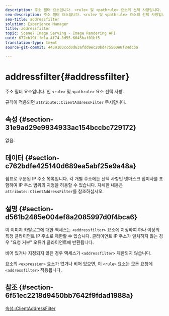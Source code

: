 ```yaml
---
description: 주소 필터 요소입니다. <rule> 및 <pathrule> 요소의 선택 사항입니다.
seo-description: 주소 필터 요소입니다. <rule> 및 <pathrule> 요소의 선택 사항입니다.
seo-title: addressfilter
solution: Experience Manager
title: addressfilter
topic: Scene7 Image Serving - Image Rendering API
uuid: 677eb19f-fd1a-4f74-8d55-6045baf01bf5
translation-type: tm+mt
source-git-commit: 4439103ccd0d63afdd9ec20bd475560e8f84dcba

---
```



# addressfilter{#addressfilter}

주소 필터 요소입니다. 인 `<rule>` 및 `<pathrule>` 요소 선택 사항.

규칙이 적용되면 `attribute::ClientAddressFilter` 무시합니다.

## 속성 {#section-31e9ad29e9934933ac154bccbc729172}

없음.

## 데이터 {#section-c762bdfe425140d689ea5abf25e9a48a}

쉼표로 구분된 IP 주소 목록입니다. 각 개별 주소에는 선택 사항인 넷마스크 접미사를 포함하여 IP 주소 범위의 지정을 허용할 수 있습니다. 자세한 내용은 `attribute::ClientAddressFilter`를 참조하십시오.

## 설명 {#section-d561b2485e004ef8a2085997d0f4bca6}

이 이미지 카탈로그에 대한 액세스는 `<addressfilter>` 요소에 지정하여 하나 이상의 특정 클라이언트 IP 주소로 제한할 수 있습니다. 클라이언트 IP 주소가 일치하지 않는 경우 &quot;요청 거부&quot; 오류가 클라이언트에 반환됩니다.

비어 있거나 지정되지 않은 경우 액세스가 `<addressfilter>` 제한되지 않습니다.

요소의 `<expression>` 요소가 없거나 비어 있으면, 이 `<rule>` 요소는 모든 요청에 `<addressfilter>` 적용됩니다.

## 참조 {#section-6f51ec2218d9450bb7642f9fdad1988a}

[속성::ClientAddressFilter](../../../../../is-api/image-catalog/image-serving-api-ref/c-image-catalog-reference/c-attributes-reference/r-clientaddressfilter.md#reference-7000c1f77b134462a1f06b733f29ba68)

